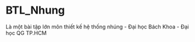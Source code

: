 # BTL_Nhung
Là một bài tập lớn môn thiết kế hệ thống nhúng - Đại học Bách Khoa - Đại học QG TP.HCM
